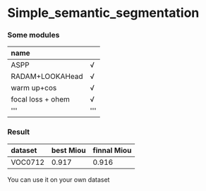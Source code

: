 # Simple_semantic_segmentation


### Some modules

|name    |        |
|:-------|:-------|
|ASPP    |√       |
|RADAM+LOOKAHead|√|
|warm up+cos|√|
|focal loss + ohem|√|
|'''|'''|

### Result
  |dataset|best Miou|finnal Miou|
  |:-----|:-----|:-----|
  |VOC0712|0.917|0.916|
  
  You can use it on your own dataset

